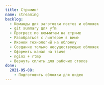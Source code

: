 ```yaml
---
title: Стриминг
name: streaming
backlog:
  - Команды для заготовки постов и обложек
  - git summary для yfm
  - Прогресс по коммитам на стриме
  - Разобраться с линтером в виме
  - Иконки технологий на обложку
  - Создание только несуществующих обложек
  - Оформить канал на твиче
  - nginx + rtmp
  - Вернуть сплиты для рабочих столов
done:
  2021-05-08:
    - Подготовить обложки для видео
---
```

